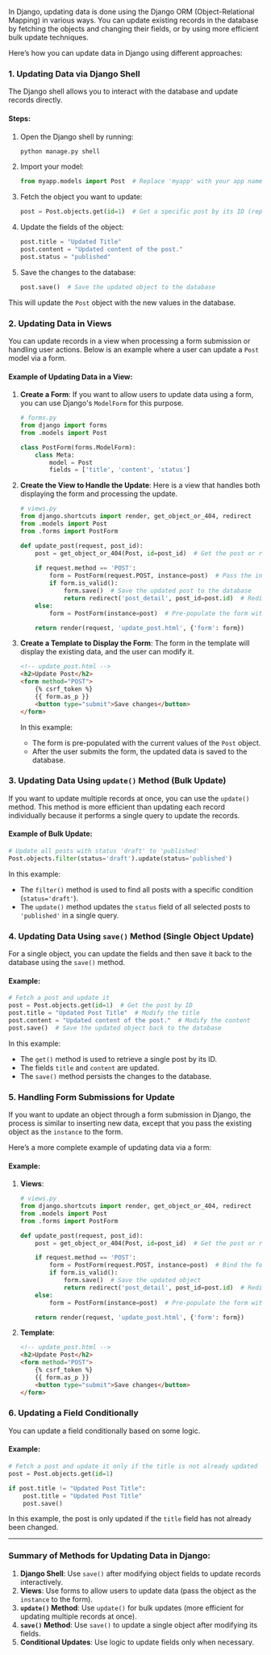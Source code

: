 In Django, updating data is done using the Django ORM (Object-Relational Mapping) in various ways. You can update existing records in the database by fetching the objects and changing their fields, or by using more efficient bulk update techniques.

Here’s how you can update data in Django using different approaches:

### 1. **Updating Data via Django Shell**

The Django shell allows you to interact with the database and update records directly.

#### Steps:
1. Open the Django shell by running:
   ```bash
   python manage.py shell
   ```
2. Import your model:
   ```python
   from myapp.models import Post  # Replace 'myapp' with your app name and 'Post' with your model name
   ```
3. Fetch the object you want to update:
   ```python
   post = Post.objects.get(id=1)  # Get a specific post by its ID (replace '1' with the desired ID)
   ```
4. Update the fields of the object:
   ```python
   post.title = "Updated Title"
   post.content = "Updated content of the post."
   post.status = "published"
   ```
5. Save the changes to the database:
   ```python
   post.save()  # Save the updated object to the database
   ```

This will update the `Post` object with the new values in the database.

### 2. **Updating Data in Views**

You can update records in a view when processing a form submission or handling user actions. Below is an example where a user can update a `Post` model via a form.

#### Example of Updating Data in a View:

1. **Create a Form**:
   If you want to allow users to update data using a form, you can use Django's `ModelForm` for this purpose.

   ```python
   # forms.py
   from django import forms
   from .models import Post

   class PostForm(forms.ModelForm):
       class Meta:
           model = Post
           fields = ['title', 'content', 'status']
   ```

2. **Create the View to Handle the Update**:
   Here is a view that handles both displaying the form and processing the update.

   ```python
   # views.py
   from django.shortcuts import render, get_object_or_404, redirect
   from .models import Post
   from .forms import PostForm

   def update_post(request, post_id):
       post = get_object_or_404(Post, id=post_id)  # Get the post or return a 404 if not found
       
       if request.method == 'POST':
           form = PostForm(request.POST, instance=post)  # Pass the instance of the post to update
           if form.is_valid():
               form.save()  # Save the updated post to the database
               return redirect('post_detail', post_id=post.id)  # Redirect to the updated post's detail page
       else:
           form = PostForm(instance=post)  # Pre-populate the form with the existing post data

       return render(request, 'update_post.html', {'form': form})
   ```

3. **Create a Template to Display the Form**:
   The form in the template will display the existing data, and the user can modify it.

   ```html
   <!-- update_post.html -->
   <h2>Update Post</h2>
   <form method="POST">
       {% csrf_token %}
       {{ form.as_p }}
       <button type="submit">Save changes</button>
   </form>
   ```

   In this example:
   - The form is pre-populated with the current values of the `Post` object.
   - After the user submits the form, the updated data is saved to the database.

### 3. **Updating Data Using `update()` Method (Bulk Update)**

If you want to update multiple records at once, you can use the `update()` method. This method is more efficient than updating each record individually because it performs a single query to update the records.

#### Example of Bulk Update:

```python
# Update all posts with status 'draft' to 'published'
Post.objects.filter(status='draft').update(status='published')
```

In this example:
- The `filter()` method is used to find all posts with a specific condition (`status='draft'`).
- The `update()` method updates the `status` field of all selected posts to `'published'` in a single query.

### 4. **Updating Data Using `save()` Method (Single Object Update)**

For a single object, you can update the fields and then save it back to the database using the `save()` method.

#### Example:

```python
# Fetch a post and update it
post = Post.objects.get(id=1)  # Get the post by ID
post.title = "Updated Post Title"  # Modify the title
post.content = "Updated content of the post."  # Modify the content
post.save()  # Save the updated object back to the database
```

In this example:
- The `get()` method is used to retrieve a single post by its ID.
- The fields `title` and `content` are updated.
- The `save()` method persists the changes to the database.

### 5. **Handling Form Submissions for Update**

If you want to update an object through a form submission in Django, the process is similar to inserting new data, except that you pass the existing object as the `instance` to the form.

Here’s a more complete example of updating data via a form:

#### Example:

1. **Views**:

   ```python
   # views.py
   from django.shortcuts import render, get_object_or_404, redirect
   from .models import Post
   from .forms import PostForm

   def update_post(request, post_id):
       post = get_object_or_404(Post, id=post_id)  # Get the post or return 404 if not found

       if request.method == 'POST':
           form = PostForm(request.POST, instance=post)  # Bind the form to the post object
           if form.is_valid():
               form.save()  # Save the updated object
               return redirect('post_detail', post_id=post.id)  # Redirect to the post's detail view
       else:
           form = PostForm(instance=post)  # Pre-populate the form with the existing post data

       return render(request, 'update_post.html', {'form': form})
   ```

2. **Template**:

   ```html
   <!-- update_post.html -->
   <h2>Update Post</h2>
   <form method="POST">
       {% csrf_token %}
       {{ form.as_p }}
       <button type="submit">Save changes</button>
   </form>
   ```

### 6. **Updating a Field Conditionally**

You can update a field conditionally based on some logic.

#### Example:

```python
# Fetch a post and update it only if the title is not already updated
post = Post.objects.get(id=1)

if post.title != "Updated Post Title":
    post.title = "Updated Post Title"
    post.save()
```

In this example, the post is only updated if the `title` field has not already been changed.

---

### Summary of Methods for Updating Data in Django:

1. **Django Shell**: Use `save()` after modifying object fields to update records interactively.
2. **Views**: Use forms to allow users to update data (pass the object as the `instance` to the form).
3. **`update()` Method**: Use `update()` for bulk updates (more efficient for updating multiple records at once).
4. **`save()` Method**: Use `save()` to update a single object after modifying its fields.
5. **Conditional Updates**: Use logic to update fields only when necessary.
